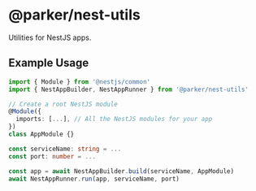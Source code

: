 # @parker/nest-utils

Utilities for NestJS apps.

## Example Usage

```ts
import { Module } from '@nestjs/common'
import { NestAppBuilder, NestAppRunner } from '@parker/nest-utils'

// Create a root NestJS module
@Module({
  imports: [...], // All the NestJS modules for your app
})
class AppModule {}

const serviceName: string = ...
const port: number = ...

const app = await NestAppBuilder.build(serviceName, AppModule)
await NestAppRunner.run(app, serviceName, port)
```
